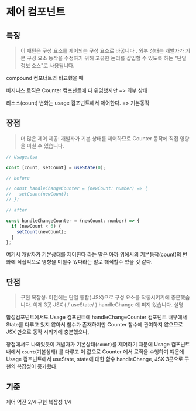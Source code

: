 # 제어 컴포넌트

## 특징

> 이 패턴은 구성 요소를 제어되는 구성 요소로 바꿉니다 . 외부 상태는 개발자가 기본 구성 요소 동작을 수정하기 위해 고유한 논리를 삽입할 수 있도록 하는 "단일 정보 소스"로 사용됩니다.

compound 컴포너트와 비교했을 때

비지니스 로직은 Counter 컴포넌트에 다 위임했지만 => 외부 상태

리소스(count) 변화는 usage 컴포넌트에서 제어한다. => 기본동작

## 장점

> 더 많은 제어 제공: 개발자가 기본 상태를 제어하므로 Counter 동작에 직접 영향을 미칠 수 있습니다.

```js
// Usage.tsx

const [count, setCount] = useState(0);

// before

// const handleChangeCounter = (newCount: number) => {
//   setCount(newCount);
// };

// after

const handleChangeCounter = (newCount: number) => {
  if (newCount < 6) {
    setCount(newCount);
  }
};
```

여기서 개발자가 기본상태를 제어한다 라는 말은 아까 위에서의 기본동작(count)의 변화에 직접적으로 영향을 미칠수 있다라는 말로 해석할수 있을 것 같다.

## 단점

> 구현 복잡성: 이전에는 단일 통합( JSX)으로 구성 요소를 작동시키기에 충분했습니다. 이제 3곳 JSX ( / useState/ ) handleChange 에 퍼져 있습니다.
> 설명

합성컴포넌트에서도 Usage 컴포넌트에 handleChangeCounter 컴포넌트 내부에서 State를 다루고 있지 않아서 함수가 존재하지만 Counter 함수에 관여하지 않으므로 JSX 만으로 동작 시키기에 충분했으나,

장점에서도 나와있듯이 개발자가 기본상태(`count`)를 제어하기 때문에 Usage 컴포넌트 내에서 `count`(기본상태) 를 다루고 이 값으로 Counter 에서 로직을 수행하기 떄문에 Usage 컴포넌트에서 useState, state에 대한 함수 handleChange, JSX 3곳으로 구현의 복잡성이 증가했다.

## 기준

제어 역전 2/4
구현 복잡성 1/4
